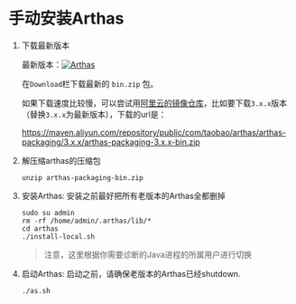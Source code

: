 手动安装Arthas
===

1. 下载最新版本

    最新版本：[![Arthas](https://img.shields.io/maven-central/v/com.taobao.arthas/arthas-packaging.svg?style=flat-square "Arthas")](http://search.maven.org/classic/#search%7Cga%7C1%7Cg%3A%22com.taobao.arthas%22%20AND%20a%3A%22arthas-packaging%22)

    在`Download`栏下载最新的 `bin.zip` 包。

    如果下载速度比较慢，可以尝试用[阿里云的镜像仓库](https://maven.aliyun.com/)，比如要下载`3.x.x`版本（替换`3.x.x`为最新版本），下载的url是：

    https://maven.aliyun.com/repository/public/com/taobao/arthas/arthas-packaging/3.x.x/arthas-packaging-3.x.x-bin.zip



2. 解压缩arthas的压缩包
    ```
    unzip arthas-packaging-bin.zip
    ```

3. 安装Arthas: 安装之前最好把所有老版本的Arthas全都删掉
    ```
    sudo su admin
    rm -rf /home/admin/.arthas/lib/*
    cd arthas
    ./install-local.sh
    ```
    > 注意，这里根据你需要诊断的Java进程的所属用户进行切换

4. 启动Arthas: 启动之前，请确保老版本的Arthas已经shutdown.

    ```
    ./as.sh
    ```